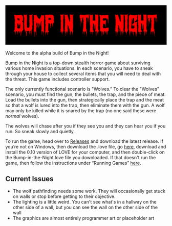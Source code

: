 <img src="https://raw.githubusercontent.com/joedono/Bump-in-the-Night/master/screenshot/02.png" />

Welcome to the alpha build of Bump in the Night!

Bump in the Night is a top-down stealth horror game about surviving various home invasion situations. In each scenario, you have to sneak through your house to collect several items that you will need to deal with the threat. This game includes controller support.

The only currently functional scenario is "Wolves.” To clear the "Wolves" scenario, you must find the gun, the bullets, the trap, and the piece of meat. Load the bullets into the gun, then strategically place the trap and the meat so that a wolf is lured into the trap, then eliminate them with the gun. A wolf may only be killed while it is snared by the trap (no one said these were *normal* wolves).

The wolves will chase after you if they see you and they can hear you if you run. So sneak slowly and quietly.

To run the game, head over to [Releases](https://github.com/joedono/Bump-in-the-Night/releases) and download the latest release. If you’re not on Windows, then download the .love file, go [here](https://love2d.org), download and install the 0.10 version of LOVE for your computer, and then double-click on the Bump-in-the-Night.love file you downloaded. If that doesn't run the game, then follow the instructions under “Running Games” [here](https://love2d.org/wiki/Getting_Started).

## Current Issues
* The wolf pathfinding needs some work. They will occasionally get stuck on walls or stop before getting to their objective.
* The lighting is a little weird. You can't see what's in a hallway on the other side of a wall, but you can see the wall on the other side of the wall
* The graphics are almost entirely programmer art or placeholder art
